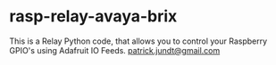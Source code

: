 # rasp-relay-avaya-brix
This is a Relay Python code, that allows you to control your Raspberry GPIO's using Adafruit IO Feeds.
patrick.jundt@gmail.com
